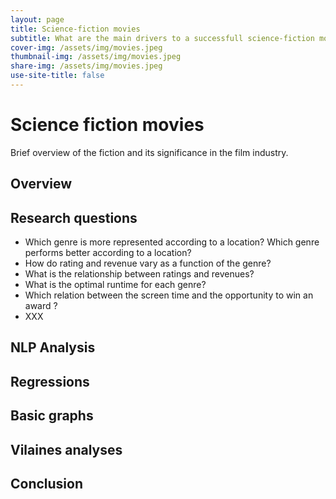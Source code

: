 ```yaml
---
layout: page
title: Science-fiction movies
subtitle: What are the main drivers to a successfull science-fiction movie ? 
cover-img: /assets/img/movies.jpeg
thumbnail-img: /assets/img/movies.jpeg
share-img: /assets/img/movies.jpeg
use-site-title: false
---
```


  

# Science fiction movies
Brief overview of the fiction and its significance in the film industry.

## Overview

## Research questions

- Which genre is more represented according to a location? Which genre performs better according to a location?
- How do rating and revenue vary as a function of the genre?
- What is the relationship between ratings and revenues?
- What is the optimal runtime for each genre?
- Which relation between the screen time and the opportunity to win an award ?
- XXX

## NLP Analysis

## Regressions

## Basic graphs

## Vilaines analyses

## Conclusion

    
  